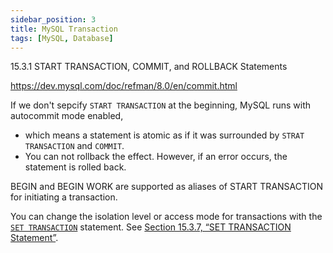 ```yaml
---
sidebar_position: 3
title: MySQL Transaction
tags: [MySQL, Database]
---
```




15.3.1 START TRANSACTION, COMMIT, and ROLLBACK Statements

https://dev.mysql.com/doc/refman/8.0/en/commit.html



If we don't sepcify `START TRANSACTION` at the beginning, MySQL runs with autocommit mode enabled, 

- which means a statement is atomic as if it was surrounded by `STRAT TRANSACTION` and `COMMIT`. 
- You can not rollback the effect. However, if an error occurs, the statement is rolled back.



BEGIN and BEGIN WORK are supported as aliases of START TRANSACTION for initiating a transaction.



You can change the isolation level or access mode for transactions with the [`SET TRANSACTION`](https://dev.mysql.com/doc/refman/8.0/en/set-transaction.html) statement. See [Section 15.3.7, “SET TRANSACTION Statement”](https://dev.mysql.com/doc/refman/8.0/en/set-transaction.html).
